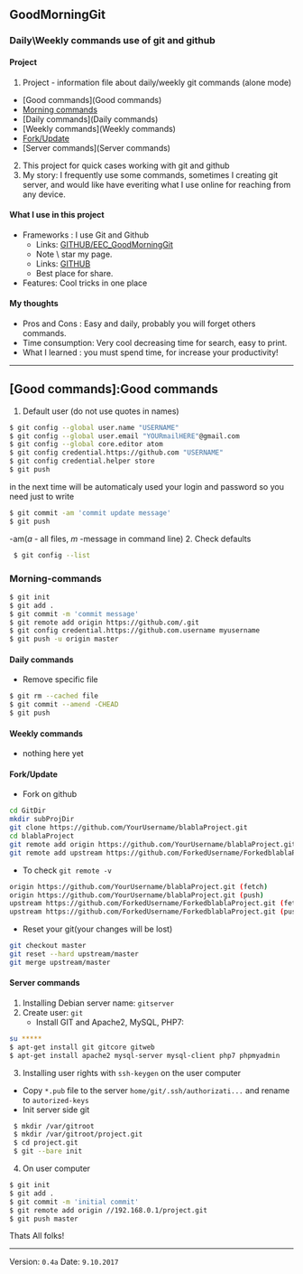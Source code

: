 ## GoodMorningGit
### Daily\Weekly commands use of git and github

#### Project
1. Project - information file about daily/weekly git commands (alone mode)
  * [Good commands](Good commands)
  * [Morning commands](#Morning-commands)
  * [Daily commands](Daily commands)
  * [Weekly commands](Weekly commands)
  * [Fork/Update](Fork/Update)
  * [Server commands](Server commands)
2. This project for quick cases working with git and github
3. My story: I frequently use some commands, sometimes I creating git server, and would like have everiting what I use online for reaching from any device.

#### What I use in this project
* Frameworks : I use Git and Github
  * Links: [GITHUB/EEC_GoodMorningGit](https://github.com/EvilEpicCoder/EEC_GoodMorningGit "GoodMorningGit")
   * Note \ star my page.
  * Links: [GITHUB](https://www.github.com "GITHUB")
   * Best place for share.
* Features: Cool tricks in one place

#### My thoughts

* Pros and Cons : Easy and daily, probably you will forget others commands.
* Time consumption: Very cool decreasing time for search, easy to print.
* What I learned : you must spend time, for increase your productivity!
---
## [Good commands]:Good commands
1. Default user (do not use quotes in names)
  ```bash
  $ git config --global user.name "USERNAME"
  $ git config --global user.email "YOURmailHERE"@gmail.com
  $ git config --global core.editor atom
  $ git config credential.https://github.com "USERNAME"
  $ git config credential.helper store
  $ git push
```
 in the next time will be automaticaly used your login and password
 so you need just to write

  ```bash
  $ git commit -am 'commit update message'
  $ git push
 ```
  -am(_a_ - all files, _m_ -message in command line)
2. Check defaults

 ```bash
  $ git config --list
 ```
### Morning-commands
   ```bash
  $ git init
  $ git add .
  $ git commit -m 'commit message'
  $ git remote add origin https://github.com/.git
  $ git config credential.https://github.com.username myusername
  $ git push -u origin master
 ```
#### Daily commands
 * Remove specific file

  ```bash
  $ git rm --cached file
  $ git commit --amend -CHEAD
  $ git push
 ```
#### Weekly commands
  * nothing here yet

#### Fork/Update
  * Fork on github
  ```bash
  cd GitDir
  mkdir subProjDir
  git clone https://github.com/YourUsername/blablaProject.git
  cd blablaProject
  git remote add origin https://github.com/YourUsername/blablaProject.git
  git remote add upstream https://github.com/ForkedUsername/ForkedblablaProject.git
  ```
  * To check `git remote -v`
  ```bash
  origin https://github.com/YourUsername/blablaProject.git (fetch)
  origin https://github.com/YourUsername/blablaProject.git (push)
  upstream https://github.com/ForkedUsername/ForkedblablaProject.git (fetch)
  upstream https://github.com/ForkedUsername/ForkedblablaProject.git (push)
  ```
  * Reset your git(your changes will be lost)
  ```bash
  git checkout master
  git reset --hard upstream/master
  git merge upstream/master
  ```
#### Server commands

1. Installing Debian server name: `gitserver`
2. Create user: `git`
   * Install GIT and Apache2, MySQL, PHP7:
  ```bash
  su *****
  $ apt-get install git gitcore gitweb
  $ apt-get install apache2 mysql-server mysql-client php7 phpmyadmin
  ```
3. Installing user rights with `ssh-keygen` on the user computer
  * Copy `*.pub`  file to the server `home/git/.ssh/authorizati...` and rename to `autorized-keys`
  * Init server side git
 ```bash
  $ mkdir /var/gitroot
  $ mkdir /var/gitroot/project.git
  $ cd project.git
  $ git --bare init
```
4. On user computer
  ```bash
  $ git init
  $ git add .
  $ git commit -m 'initial commit'
  $ git remote add origin //192.168.0.1/project.git
  $ git push master
 ```

  Thats All folks!

---

Version: `0.4a`
Date: `9.10.2017`
